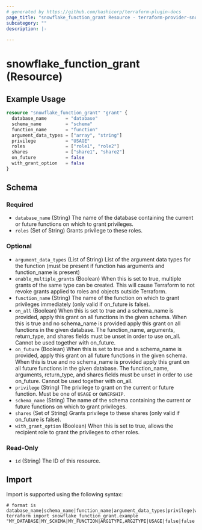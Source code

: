 ```yaml
---
# generated by https://github.com/hashicorp/terraform-plugin-docs
page_title: "snowflake_function_grant Resource - terraform-provider-snowflake"
subcategory: ""
description: |-
  
---
```


# snowflake_function_grant (Resource)



## Example Usage

```terraform
resource "snowflake_function_grant" "grant" {
  database_name       = "database"
  schema_name         = "schema"
  function_name       = "function"
  argument_data_types = ["array", "string"]
  privilege           = "USAGE"
  roles               = ["role1", "role2"]
  shares              = ["share1", "share2"]
  on_future           = false
  with_grant_option   = false
}
```

<!-- schema generated by tfplugindocs -->
## Schema

### Required

- `database_name` (String) The name of the database containing the current or future functions on which to grant privileges.
- `roles` (Set of String) Grants privilege to these roles.

### Optional

- `argument_data_types` (List of String) List of the argument data types for the function (must be present if function has arguments and function_name is present)
- `enable_multiple_grants` (Boolean) When this is set to true, multiple grants of the same type can be created. This will cause Terraform to not revoke grants applied to roles and objects outside Terraform.
- `function_name` (String) The name of the function on which to grant privileges immediately (only valid if on_future is false).
- `on_all` (Boolean) When this is set to true and a schema_name is provided, apply this grant on all functions in the given schema. When this is true and no schema_name is provided apply this grant on all functions in the given database. The function_name, arguments, return_type, and shares fields must be unset in order to use on_all. Cannot be used together with on_future.
- `on_future` (Boolean) When this is set to true and a schema_name is provided, apply this grant on all future functions in the given schema. When this is true and no schema_name is provided apply this grant on all future functions in the given database. The function_name, arguments, return_type, and shares fields must be unset in order to use on_future. Cannot be used together with on_all.
- `privilege` (String) The privilege to grant on the current or future function. Must be one of `USAGE` or `OWNERSHIP`.
- `schema_name` (String) The name of the schema containing the current or future functions on which to grant privileges.
- `shares` (Set of String) Grants privilege to these shares (only valid if on_future is false).
- `with_grant_option` (Boolean) When this is set to true, allows the recipient role to grant the privileges to other roles.

### Read-Only

- `id` (String) The ID of this resource.

## Import

Import is supported using the following syntax:

```shell
# format is database_name|schema_name|function_name|argument_data_types|privilege|with_grant_option|on_future|roles|shares
terraform import snowflake_function_grant.example "MY_DATABASE|MY_SCHEMA|MY_FUNCTION|ARG1TYPE,ARG2TYPE|USAGE|false|false|role1,role2|share1,share2"
```
